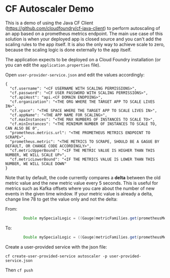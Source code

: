 # CF Autoscaler Demo

This is a demo of using the Java CF Client (https://github.com/cloudfoundry/cf-java-client) to perform autoscaling of an app based on a prometheus metrics endpoint. The main use case of this solution is when your deployed app is closed source and you can't add the scaling rules to the app itself. It is also the only way to achieve scale to zero, because the scaling logic is done externally to the app itself.

The application expects to be deployed on a Cloud Foundry installation (or you can edit the `application.properties` file).

Open `user-provider-service.json` and edit the values accordingly:



```
{
  "cf.username": "<CF USERNAME WITH SCALING PERMISSIONS>",
  "cf.password": "<CF USER PASSWORD WITH SCALING PERMISSIONS>",
  "cf.apiHost": "api.<CF DOMAIN ENDPOING>",
  "cf.organization": "<THE ORG WHERE THE TARGET APP TO SCALE LIVES IN>",
  "cf.space": "<THE SPACE WHERE THE TARGET APP TO SCALE LIVES IN>",
  "cf.appName": "<THE APP NAME FOR SCALING>",
  "cf.maxInstances": "<THE MAX NUMBERS OF INSTANCES TO SCALE TO>",
  "cf.minInstances": "<THE MINIMUM NUMBER OF INSTANCES TO SCALE TO, CAN ALSO BE 0",
  "prometheus.metrics.url": "<THE PROMETHEUS METRICS ENDPOINT TO SCRAPE>",
  "prometheus.metric": "<THE METRICS TO SCRAPE, SHOULD BE A GAGUE BY DEFAULT, OR CHANGE CODE ACCORDINGLY>",
  "cf.metricUpperBound": "<IF THE METRIC VALUE IS HIGHER THAN THIS NUMBER, WE WILL SCALE UP>",
  "cf.metricLowerBound": "<IF THE METRICS VALUE IS LOWER THAN THIS NUMBER, WE WILL SCALE DOWN"
}
```

Note that by default, the code currently compares a **delta** between the old metric value and the new metric value every 5 seconds. This is useful for metrics such as Kafka offsets where you care about the number of new events in the given time window. If your metric value is already a delta, change line 78 to get the value only and not the delta:

From:

```java
		Double mySpecialLogic = ((Gauge)metricFamilies.get(prometheusMetric).getMetrics().get(0)).getValue() - messagesSinceLastTime;
```

To:

```java
		Double mySpecialLogic = ((Gauge)metricFamilies.get(prometheusMetric).getMetrics().get(0)).getValue();
```

Create a user-provided service with the json file:

```
cf create-user-provided-service autoscaler -p user-provided-service.json
```

Then `cf push`

